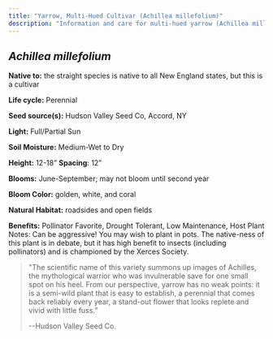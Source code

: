 ```yaml
---
title: "Yarrow, Multi-Hued Cultivar (Achillea millefolium)"
description: "Information and care for multi-hued yarrow (Achillea millefolium), sold at Red Trillium Gardens"
---
```


## _Achillea millefolium_

**Native to:**  the straight species is native to all New England states, but this is a cultivar

**Life cycle:** Perennial

**Seed source(s):** Hudson Valley Seed Co, Accord, NY

**Light:** Full/Partial Sun

**Soil Moisture:** Medium-Wet to Dry

**Height:** 12-18”  **Spacing**: 12”

**Blooms:** June-September; may not bloom until second year

**Bloom Color:** golden, white, and coral

**Natural Habitat:** roadsides and open fields

**Benefits:** Pollinator Favorite, Drought Tolerant, Low Maintenance, Host Plant
Notes: Can be aggressive! You may wish to plant in pots. The native-ness of this plant is in debate, but it has high benefit to insects (including pollinators) and is championed by the Xerces Society.

> "The scientific name of this variety summons up images of Achilles, the mythological warrior who was invulnerable save for one small spot on his heel. From our perspective, yarrow has no weak points: it is a semi-wild plant that is easy to establish, a perennial that comes back reliably every year, a stand-out flower that looks replete and vivid with little fuss.”
> 
> --Hudson Valley Seed Co.